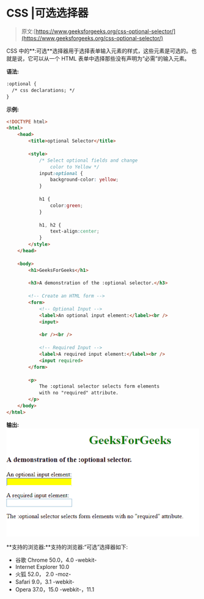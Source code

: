 # CSS |可选选择器

> 原文:[https://www.geeksforgeeks.org/css-optional-selector/](https://www.geeksforgeeks.org/css-optional-selector/)

CSS 中的**:可选**选择器用于选择表单输入元素的样式，这些元素是可选的。也就是说，它可以从一个 HTML 表单中选择那些没有声明为“必需”的输入元素。

**语法:**

```html
:optional {
  /* css declarations; */
}

```

**示例:**

```html
<!DOCTYPE html>
<html>
    <head>
        <title>optional Selector</title>

        <style>
            /* Select optional fields and change 
                color to Yellow */
            input:optional {
                background-color: yellow;
            }

            h1 {
                color:green;
            }

            h1, h2 {
                text-align:center;
            }
        </style>
    </head>

    <body>
        <h1>GeeksForGeeks</h1>

        <h3>A demonstration of the :optional selector.</h3>

        <!-- Create an HTML form -->
        <form>
            <!-- Optional Input -->
            <label>An optional input element:</label><br />
            <input>

            <br /><br />

            <!-- Required Input -->
            <label>A required input element:</label><br />
            <input required>
        </form>

        <p>
            The :optional selector selects form elements
            with no "required" attribute.
        </p>
    </body>
</html>                    
```

**输出:**
![](img/9ac9ed4df03baed821339c801fed7bdc.png)

**支持的浏览器:**支持的浏览器:“可选”选择器如下:

*   谷歌 Chrome 50.0，4.0 -webkit-
*   Internet Explorer 10.0
*   火狐 52.0， 2.0 -moz-
*   Safari 9.0，3.1 -webkit-
*   Opera 37.0，15.0 -webkit-，11.1